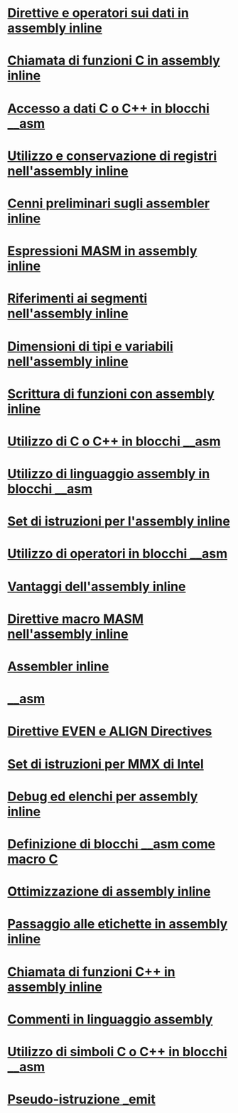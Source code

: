 # [Direttive e operatori sui dati in assembly inline](data-directives-and-operators-in-inline-assembly.md)
# [Chiamata di funzioni C in assembly inline](calling-c-functions-in-inline-assembly.md)
# [Accesso a dati C o C++ in blocchi __asm](accessing-c-or-cpp-data-in-asm-blocks.md)
# [Utilizzo e conservazione di registri nell'assembly inline](using-and-preserving-registers-in-inline-assembly.md)
# [Cenni preliminari sugli assembler inline](inline-assembler-overview.md)
# [Espressioni MASM in assembly inline](masm-expressions-in-inline-assembly.md)
# [Riferimenti ai segmenti nell'assembly inline](segment-references-in-inline-assembly.md)
# [Dimensioni di tipi e variabili nell'assembly inline](type-and-variable-sizes-in-inline-assembly.md)
# [Scrittura di funzioni con assembly inline](writing-functions-with-inline-assembly.md)
# [Utilizzo di C o C++ in blocchi __asm](using-c-or-cpp-in-asm-blocks.md)
# [Utilizzo di linguaggio assembly in blocchi __asm](using-assembly-language-in-asm-blocks.md)
# [Set di istruzioni per l'assembly inline](instruction-set-for-inline-assembly.md)
# [Utilizzo di operatori in blocchi __asm](using-operators-in-asm-blocks.md)
# [Vantaggi dell'assembly inline](advantages-of-inline-assembly.md)
# [Direttive macro MASM nell'assembly inline](masm-macro-directives-in-inline-assembly.md)
# [Assembler inline](inline-assembler.md)
# [__asm](asm.md)
# [Direttive EVEN e ALIGN Directives](even-and-align-directives.md)
# [Set di istruzioni per MMX di Intel](intel-s-mmx-instruction-set.md)
# [Debug ed elenchi per assembly inline](debugging-and-listings-for-inline-assembly.md)
# [Definizione di blocchi __asm come macro C](defining-asm-blocks-as-c-macros.md)
# [Ottimizzazione di assembly inline](optimizing-inline-assembly.md)
# [Passaggio alle etichette in assembly inline](jumping-to-labels-in-inline-assembly.md)
# [Chiamata di funzioni C++ in assembly inline](calling-cpp-functions-in-inline-assembly.md)
# [Commenti in linguaggio assembly](assembly-language-comments.md)
# [Utilizzo di simboli C o C++ in blocchi __asm](using-c-or-cpp-symbols-in-asm-blocks.md)
# [Pseudo-istruzione _emit](emit-pseudoinstruction.md)
